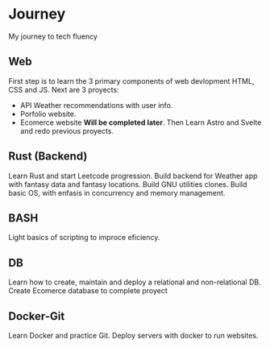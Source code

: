 # Journey
My journey to tech fluency

## Web
First step is to learn the 3 primary components of web devlopment HTML, CSS and JS.
Next are 3 proyects:
- API Weather recommendations with user info.
- Porfolio website.
- Ecomerce website **Will be completed later**.
Then Learn Astro and Svelte and redo previous proyects.

## Rust (Backend)
Learn Rust and start Leetcode progression.
Build backend for Weather app with fantasy data and fantasy locations.
Build GNU utilities clones.
Build basic OS, with enfasis in concurrency and memory management.

## BASH
Light basics of scripting to improce eficiency.

## DB
Learn how to create, maintain and deploy a relational and non-relational DB.
Create Ecomerce database to complete proyect

## Docker-Git
Learn Docker and practice Git.
Deploy servers with docker to run websites.

